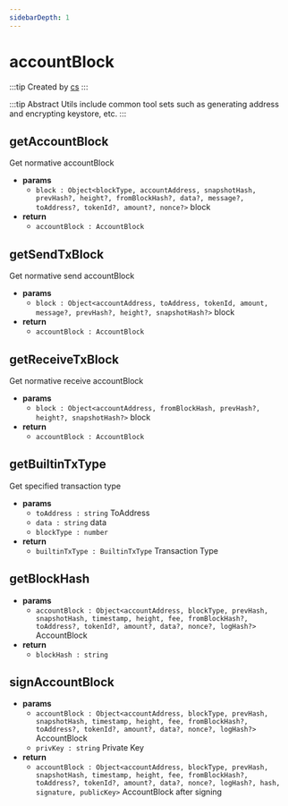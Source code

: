 ```yaml
---
sidebarDepth: 1
---
```


# accountBlock

:::tip Created by
[cs](https://github.com/lovelycs)
:::

:::tip Abstract
Utils include common tool sets such as generating address and encrypting keystore, etc.
:::  

## getAccountBlock
Get normative accountBlock

- **params**
  - `block : Object<blockType, accountAddress, snapshotHash, prevHash?, height?, fromBlockHash?, data?, message?, toAddress?, tokenId?, amount?, nonce?>` block
- **return**
  - `accountBlock : AccountBlock` 
  

## getSendTxBlock 
Get normative send accountBlock

- **params**
  - `block : Object<accountAddress, toAddress, tokenId, amount, message?, prevHash?, height?, snapshotHash?>` block
- **return**
  - `accountBlock : AccountBlock` 
  
## getReceiveTxBlock
Get normative receive accountBlock

- **params**
  - `block : Object<accountAddress, fromBlockHash, prevHash?, height?, snapshotHash?>` block
- **return**
  - `accountBlock : AccountBlock` 

## getBuiltinTxType 
Get specified transaction type

- **params**
  - `toAddress : string` ToAddress
  - `data : string` data 
  - `blockType : number`
- **return**
  - `builtinTxType : BuiltinTxType` Transaction Type
  
## getBlockHash

- **params**
  - `accountBlock : Object<accountAddress, blockType, prevHash, snapshotHash, timestamp, height, fee, fromBlockHash?, toAddress?, tokenId?, amount?, data?, nonce?, logHash?>` AccountBlock
- **return**
  - `blockHash : string`
  
## signAccountBlock

- **params**
  - `accountBlock : Object<accountAddress, blockType, prevHash, snapshotHash, timestamp, height, fee, fromBlockHash?, toAddress?, tokenId?, amount?, data?, nonce?, logHash?>` AccountBlock
  - `privKey : string` Private Key 
- **return**
  - `accountBlock : Object<accountAddress, blockType, prevHash, snapshotHash, timestamp, height, fee, fromBlockHash?, toAddress?, tokenId?, amount?, data?, nonce?, logHash?, hash, signature, publicKey>` AccountBlock after signing
